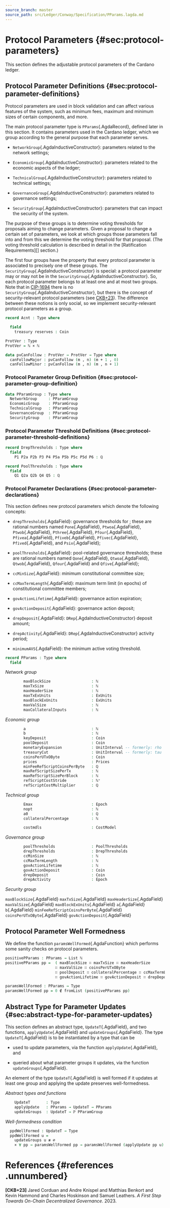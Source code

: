 ```yaml
---
source_branch: master
source_path: src/Ledger/Conway/Specification/PParams.lagda.md
---
```


# Protocol Parameters {#sec:protocol-parameters}

This section defines the adjustable protocol parameters of the Cardano ledger.

<!--
```agda
{-# OPTIONS --safe #-}

open import Data.Product.Properties
open import Data.Nat.Properties using (m+1+n≢m)
open import Data.Rational using (ℚ)
open import Relation.Nullary.Decidable
open import Data.List.Relation.Unary.Any using (Any; here; there)

open import Tactic.Derive.Show

open import Ledger.Prelude
open import Ledger.Core.Specification.Crypto
open import Ledger.Conway.Specification.Script.Base
open import Ledger.Core.Specification.Epoch
open import Ledger.Prelude.Numeric using (UnitInterval; ℕ⁺)

module Ledger.Conway.Specification.PParams
  (cs : CryptoStructure )
  (es : _) (open EpochStructure es)
  (ss : ScriptStructure cs es) (open ScriptStructure ss)
  where

private variable
  m n : ℕ
```
-->

## Protocol Parameter Definitions {#sec:protocol-parameter-definitions}

Protocol parameters are used in block validation and can affect various
features of the system, such as minimum fees, maximum and minimum sizes
of certain components, and more.

The main protocol parameter type is `PParams`{.AgdaRecord}, defined later in
this section.  It contains parameters used in the Cardano ledger, which we group
according to the general purpose that each parameter serves.

+  `NetworkGroup`{.AgdaInductiveConstructor}: parameters related to the network
   settings;

+  `EconomicGroup`{.AgdaInductiveConstructor}: parameters related to the economic
   aspects of the ledger;

+  `TechnicalGroup`{.AgdaInductiveConstructor}: parameters related to technical
   settings;

+  `GovernanceGroup`{.AgdaInductiveConstructor}: parameters related to governance
   settings;

+  `SecurityGroup`{.AgdaInductiveConstructor}: parameters that can impact the
   security of the system.

The purpose of these groups is to determine voting thresholds for proposals aiming to
change parameters.  Given a proposal to change a certain set of parameters, we look
at which groups those parameters fall into and from this we determine the voting
threshold for that proposal.  (The voting threshold calculation is described in
detail in the [Ratification Requirements][] section.)

The first four groups have the property that every protocol parameter is associated
to precisely one of these groups.  The `SecurityGroup`{.AgdaInductiveConstructor} is
special: a protocol parameter may or may not be in the
`SecurityGroup`{.AgdaInductiveConstructor}.  So, each protocol parameter belongs to
at least one and at most two groups.  Note that in
[CIP-1694](https://cips.cardano.org/cip-1694) there is no
`SecurityGroup`{.AgdaInductiveConstructor}, but there is the concept of
security-relevant protocol parameters (see [CKB+23](#cip1694)).  The difference
between these notions is only social, so we implement security-relevant protocol
parameters as a group.

```agda
record Acnt : Type where
```
<!--
```agda
  constructor ⟦_,_⟧ᵃ
```
-->
```agda
  field
    treasury reserves : Coin
```
<!--
```agda
instance
  HasTreasury-Acnt : HasTreasury Acnt
  HasTreasury-Acnt .TreasuryOf = Acnt.treasury

  HasReserves-Acnt : HasReserves Acnt
  HasReserves-Acnt .ReservesOf = Acnt.reserves
```
-->

```agda
ProtVer : Type
ProtVer = ℕ × ℕ
```

<!--
```agda
instance
  Show-ProtVer : Show ProtVer
  Show-ProtVer = Show-×
```
-->

```agda
data pvCanFollow : ProtVer → ProtVer → Type where
  canFollowMajor : pvCanFollow (m , n) (m + 1 , 0)
  canFollowMinor : pvCanFollow (m , n) (m , n + 1)
```

<!--
```agda
instance
  unquoteDecl HasCast-Acnt = derive-HasCast
    [ (quote Acnt , HasCast-Acnt) ]
```
-->


### Protocol Parameter Group Definition {#sec:protocol-parameter-group-definition}

```agda
data PParamGroup : Type where
  NetworkGroup     : PParamGroup
  EconomicGroup    : PParamGroup
  TechnicalGroup   : PParamGroup
  GovernanceGroup  : PParamGroup
  SecurityGroup    : PParamGroup
```

### Protocol Parameter Threshold Definitions {#sec:protocol-parameter-threshold-definitions}

```agda
record DrepThresholds : Type where
  field
    P1 P2a P2b P3 P4 P5a P5b P5c P5d P6 : ℚ

record PoolThresholds : Type where
  field
    Q1 Q2a Q2b Q4 Q5 : ℚ
```

### Protocol Parameter Declarations {#sec:protocol-parameter-declarations}

This section defines new protocol parameters which denote the following concepts:

+  `drepThresholds`{.AgdaField}: governance thresholds for ; these are rational
   numbers named `Pone`{.AgdaField}, `Ptwoa`{.AgdaField}, `Ptwob`{.AgdaField},
   `Pthree`{.AgdaField}, `Pfour`{.AgdaField}, `Pfivea`{.AgdaField},
   `Pfiveb`{.AgdaField}, `Pfivec`{.AgdaField}, `Pfived`{.AgdaField}, and
   `Psix`{.AgdaField};

+  `poolThresholds`{.AgdaField}: pool-related governance thresholds; these are
   rational numbers named `Qone`{.AgdaField}, `Qtwoa`{.AgdaField},
   `Qtwob`{.AgdaField}, `Qfour`{.AgdaField} and `Qfive`{.AgdaField};

+  `ccMinSize`{.AgdaField}: minimum constitutional committee size;

+  `ccMaxTermLength`{.AgdaField}: maximum term limit (in epochs) of constitutional
   committee members;

+  `govActionLifetime`{.AgdaField}: governance action expiration;

+  `govActionDeposit`{.AgdaField}: governance action deposit;

+  `drepDeposit`{.AgdaField}: `DRep`{.AgdaInductiveConstructor} deposit amount;

+  `drepActivity`{.AgdaField}: `DRep`{.AgdaInductiveConstructor} activity period;

+  `minimumAVS`{.AgdaField}: the minimum active voting threshold.


```agda
record PParams : Type where
  field
```

*Network group*
```agda
        maxBlockSize                  : ℕ
        maxTxSize                     : ℕ
        maxHeaderSize                 : ℕ
        maxTxExUnits                  : ExUnits
        maxBlockExUnits               : ExUnits
        maxValSize                    : ℕ
        maxCollateralInputs           : ℕ
```

<!--
```agda
        pv                            : ProtVer -- retired, keep for now
```
-->

*Economic group*
```agda
        a                             : ℕ
        b                             : ℕ
        keyDeposit                    : Coin
        poolDeposit                   : Coin
        monetaryExpansion             : UnitInterval -- formerly: rho
        treasuryCut                   : UnitInterval -- formerly: tau
        coinsPerUTxOByte              : Coin
        prices                        : Prices
        minFeeRefScriptCoinsPerByte   : ℚ
        maxRefScriptSizePerTx         : ℕ
        maxRefScriptSizePerBlock      : ℕ
        refScriptCostStride           : ℕ⁺
        refScriptCostMultiplier       : ℚ
```

<!--
```agda
        minUTxOValue                  : Coin -- retired, keep for now
```
-->

*Technical group*
```agda
        Emax                          : Epoch
        nopt                          : ℕ
        a0                            : ℚ
        collateralPercentage          : ℕ
```

<!--
```agda
        -- costmdls                   : Language →/⇀ CostModel (Does not work with DecEq)
```
-->

```agda
        costmdls                      : CostModel
```

*Governance group*
```agda
        poolThresholds                : PoolThresholds
        drepThresholds                : DrepThresholds
        ccMinSize                     : ℕ
        ccMaxTermLength               : ℕ
        govActionLifetime             : ℕ
        govActionDeposit              : Coin
        drepDeposit                   : Coin
        drepActivity                  : Epoch
```

*Security group*

`maxBlockSize`{.AgdaField} `maxTxSize`{.AgdaField}
`maxHeaderSize`{.AgdaField} `maxValSize`{.AgdaField}
`maxBlockExUnits`{.AgdaField} `a`{.AgdaField} `b`{.AgdaField}
`minFeeRefScriptCoinsPerByte`{.AgdaField} `coinsPerUTxOByte`{.AgdaField}
`govActionDeposit`{.AgdaField}

<!--
```agda
record HasPParams {a} (A : Type a) : Type a where
  field PParamsOf : A → PParams
open HasPParams ⦃...⦄ public

record HasCCMaxTermLength {a} (A : Type a) : Type a where
  field CCMaxTermLengthOf : A → ℕ
open HasCCMaxTermLength ⦃...⦄ public
```
-->

## Protocol Parameter Well Formedness

We define the function `paramsWellFormed`{.AgdaFunction} which performs some sanity
checks on protocol parameters.

```agda
positivePParams : PParams → List ℕ
positivePParams pp =  ( maxBlockSize ∷ maxTxSize ∷ maxHeaderSize
                      ∷ maxValSize ∷ coinsPerUTxOByte
                      ∷ poolDeposit ∷ collateralPercentage ∷ ccMaxTermLength
                      ∷ govActionLifetime ∷ govActionDeposit ∷ drepDeposit ∷ [] )
```

<!--
```agda
  where open PParams pp
```
-->

```agda
paramsWellFormed : PParams → Type
paramsWellFormed pp = 0 ∉ fromList (positivePParams pp)
```

<!--
```agda
paramsWF-elim : (pp : PParams) → paramsWellFormed pp → (n : ℕ) → n ∈ˡ (positivePParams pp) → n > 0
paramsWF-elim pp pwf (suc n) x = z<s
paramsWF-elim pp pwf 0 0∈ = ⊥-elim (pwf (to ∈-fromList 0∈))
  where open Equivalence

instance
  unquoteDecl DecEq-DrepThresholds = derive-DecEq
    ((quote DrepThresholds , DecEq-DrepThresholds) ∷ [])
  unquoteDecl DecEq-PoolThresholds = derive-DecEq
    ((quote PoolThresholds , DecEq-PoolThresholds) ∷ [])
  unquoteDecl DecEq-PParams        = derive-DecEq
    ((quote PParams , DecEq-PParams) ∷ [])
  unquoteDecl DecEq-PParamGroup    = derive-DecEq
    ((quote PParamGroup , DecEq-PParamGroup) ∷ [])
  unquoteDecl Show-DrepThresholds = derive-Show
    ((quote DrepThresholds , Show-DrepThresholds) ∷ [])
  unquoteDecl Show-PoolThresholds = derive-Show
    ((quote PoolThresholds , Show-PoolThresholds) ∷ [])
  unquoteDecl Show-PParams        = derive-Show
    ((quote PParams , Show-PParams) ∷ [])

module PParamsUpdate where
  record PParamsUpdate : Type where
    field
          maxBlockSize maxTxSize        : Maybe ℕ
          maxHeaderSize maxValSize      : Maybe ℕ
          maxCollateralInputs           : Maybe ℕ
          maxTxExUnits maxBlockExUnits  : Maybe ExUnits
          pv                            : Maybe ProtVer -- retired, keep for now
          a b                           : Maybe ℕ
          keyDeposit                    : Maybe Coin
          poolDeposit                   : Maybe Coin
          monetaryExpansion             : Maybe UnitInterval
          treasuryCut                   : Maybe UnitInterval
          coinsPerUTxOByte              : Maybe Coin
          prices                        : Maybe Prices
          minFeeRefScriptCoinsPerByte   : Maybe ℚ
          maxRefScriptSizePerTx         : Maybe ℕ
          maxRefScriptSizePerBlock      : Maybe ℕ
          refScriptCostStride           : Maybe ℕ⁺
          refScriptCostMultiplier       : Maybe ℚ
          minUTxOValue                  : Maybe Coin -- retired, keep for now
          a0                            : Maybe ℚ
          Emax                          : Maybe Epoch
          nopt                          : Maybe ℕ
          collateralPercentage          : Maybe ℕ
          costmdls                      : Maybe CostModel
          drepThresholds                : Maybe DrepThresholds
          poolThresholds                : Maybe PoolThresholds
          govActionLifetime             : Maybe ℕ
          govActionDeposit drepDeposit  : Maybe Coin
          drepActivity                  : Maybe Epoch
          ccMinSize ccMaxTermLength     : Maybe ℕ

  paramsUpdateWellFormed : PParamsUpdate → Type
  paramsUpdateWellFormed ppu =
       just 0 ∉ fromList ( maxBlockSize ∷ maxTxSize ∷ maxHeaderSize ∷ maxValSize
                         ∷ coinsPerUTxOByte ∷ poolDeposit ∷ collateralPercentage ∷ ccMaxTermLength
                         ∷ govActionLifetime ∷ govActionDeposit ∷ drepDeposit ∷ [] )
    where open PParamsUpdate ppu

  paramsUpdateWellFormed? : ( u : PParamsUpdate ) → Dec (paramsUpdateWellFormed u)
  paramsUpdateWellFormed? u = ¿ paramsUpdateWellFormed u ¿

  modifiesNetworkGroup : PParamsUpdate → Bool
  modifiesNetworkGroup ppu = let open PParamsUpdate ppu in
    or
      ( is-just maxBlockSize
      ∷ is-just maxTxSize
      ∷ is-just maxHeaderSize
      ∷ is-just maxValSize
      ∷ is-just maxCollateralInputs
      ∷ is-just maxTxExUnits
      ∷ is-just maxBlockExUnits
      ∷ is-just pv
      ∷ [])

  modifiesEconomicGroup : PParamsUpdate → Bool
  modifiesEconomicGroup ppu = let open PParamsUpdate ppu in
    or
      ( is-just a
      ∷ is-just b
      ∷ is-just keyDeposit
      ∷ is-just poolDeposit
      ∷ is-just monetaryExpansion
      ∷ is-just treasuryCut
      ∷ is-just coinsPerUTxOByte
      ∷ is-just minFeeRefScriptCoinsPerByte
      ∷ is-just maxRefScriptSizePerTx
      ∷ is-just maxRefScriptSizePerBlock
      ∷ is-just refScriptCostStride
      ∷ is-just refScriptCostMultiplier
      ∷ is-just prices
      ∷ is-just minUTxOValue
      ∷ [])

  modifiesTechnicalGroup : PParamsUpdate → Bool
  modifiesTechnicalGroup ppu = let open PParamsUpdate ppu in
    or
      ( is-just a0
      ∷ is-just Emax
      ∷ is-just nopt
      ∷ is-just collateralPercentage
      ∷ is-just costmdls
      ∷ [])

  modifiesGovernanceGroup : PParamsUpdate → Bool
  modifiesGovernanceGroup ppu = let open PParamsUpdate ppu in
    or
      ( is-just drepThresholds
      ∷ is-just poolThresholds
      ∷ is-just govActionLifetime
      ∷ is-just govActionDeposit
      ∷ is-just drepDeposit
      ∷ is-just drepActivity
      ∷ is-just ccMinSize
      ∷ is-just ccMaxTermLength
      ∷ [])

  modifiesSecurityGroup : PParamsUpdate → Bool
  modifiesSecurityGroup ppu = let open PParamsUpdate ppu in
    or
      ( is-just maxBlockSize
      ∷ is-just maxTxSize
      ∷ is-just maxHeaderSize
      ∷ is-just maxValSize
      ∷ is-just maxBlockExUnits
      ∷ is-just b
      ∷ is-just a
      ∷ is-just coinsPerUTxOByte
      ∷ is-just govActionDeposit
      ∷ is-just minFeeRefScriptCoinsPerByte
      ∷ []
      )

  modifiedUpdateGroups : PParamsUpdate → ℙ PParamGroup
  modifiedUpdateGroups ppu =
    ( modifiesNetworkGroup    ?═⇒ NetworkGroup
    ∪ modifiesEconomicGroup   ?═⇒ EconomicGroup
    ∪ modifiesTechnicalGroup  ?═⇒ TechnicalGroup
    ∪ modifiesGovernanceGroup ?═⇒ GovernanceGroup
    ∪ modifiesSecurityGroup   ?═⇒ SecurityGroup
    )
    where
      _?═⇒_ : (PParamsUpdate → Bool) → PParamGroup → ℙ PParamGroup
      pred ?═⇒ grp = if pred ppu then ❴ grp ❵ else ∅

  _?↗_ : ∀ {A : Type} → Maybe A → A → A
  just x ?↗ _ = x
  nothing ?↗ x = x

  ≡-update : ∀ {A : Type} {u : Maybe A} {p : A} {x : A} → u ?↗ p ≡ x ⇔ (u ≡ just x ⊎ (p ≡ x × u ≡ nothing))
  ≡-update {u} {p} {x} = mk⇔ to from
    where
      to : ∀ {A} {u : Maybe A} {p : A} {x : A} → u ?↗ p ≡ x → (u ≡ just x ⊎ (p ≡ x × u ≡ nothing))
      to {u = just x} refl = inj₁ refl
      to {u = nothing} refl = inj₂ (refl , refl)

      from : ∀ {A} {u : Maybe A} {p : A} {x : A} → u ≡ just x ⊎ (p ≡ x × u ≡ nothing) → u ?↗ p ≡ x
      from (inj₁ refl) = refl
      from (inj₂ (refl , refl)) = refl

  applyPParamsUpdate : PParams → PParamsUpdate → PParams
  applyPParamsUpdate pp ppu =
    record
      { maxBlockSize                = U.maxBlockSize ?↗ P.maxBlockSize
      ; maxTxSize                   = U.maxTxSize ?↗ P.maxTxSize
      ; maxHeaderSize               = U.maxHeaderSize ?↗ P.maxHeaderSize
      ; maxValSize                  = U.maxValSize ?↗ P.maxValSize
      ; maxCollateralInputs         = U.maxCollateralInputs ?↗ P.maxCollateralInputs
      ; maxTxExUnits                = U.maxTxExUnits ?↗ P.maxTxExUnits
      ; maxBlockExUnits             = U.maxBlockExUnits ?↗ P.maxBlockExUnits
      ; pv                          = U.pv ?↗ P.pv
      ; a                           = U.a ?↗ P.a
      ; b                           = U.b ?↗ P.b
      ; keyDeposit                  = U.keyDeposit ?↗ P.keyDeposit
      ; poolDeposit                 = U.poolDeposit ?↗ P.poolDeposit
      ; monetaryExpansion           = U.monetaryExpansion ?↗ P.monetaryExpansion
      ; treasuryCut                 = U.treasuryCut ?↗ P.treasuryCut
      ; coinsPerUTxOByte            = U.coinsPerUTxOByte ?↗ P.coinsPerUTxOByte
      ; minFeeRefScriptCoinsPerByte = U.minFeeRefScriptCoinsPerByte ?↗ P.minFeeRefScriptCoinsPerByte
      ; maxRefScriptSizePerTx       = U.maxRefScriptSizePerTx ?↗ P.maxRefScriptSizePerTx
      ; maxRefScriptSizePerBlock    = U.maxRefScriptSizePerBlock ?↗ P.maxRefScriptSizePerBlock
      ; refScriptCostStride         = U.refScriptCostStride ?↗ P.refScriptCostStride
      ; refScriptCostMultiplier     = U.refScriptCostMultiplier ?↗ P.refScriptCostMultiplier
      ; prices                      = U.prices ?↗ P.prices
      ; minUTxOValue                = U.minUTxOValue ?↗ P.minUTxOValue
      ; a0                          = U.a0 ?↗ P.a0
      ; Emax                        = U.Emax ?↗ P.Emax
      ; nopt                        = U.nopt ?↗ P.nopt
      ; collateralPercentage        = U.collateralPercentage ?↗ P.collateralPercentage
      ; costmdls                    = U.costmdls ?↗ P.costmdls
      ; drepThresholds              = U.drepThresholds ?↗ P.drepThresholds
      ; poolThresholds              = U.poolThresholds ?↗ P.poolThresholds
      ; govActionLifetime           = U.govActionLifetime ?↗ P.govActionLifetime
      ; govActionDeposit            = U.govActionDeposit ?↗ P.govActionDeposit
      ; drepDeposit                 = U.drepDeposit ?↗ P.drepDeposit
      ; drepActivity                = U.drepActivity ?↗ P.drepActivity
      ; ccMinSize                   = U.ccMinSize ?↗ P.ccMinSize
      ; ccMaxTermLength             = U.ccMaxTermLength ?↗ P.ccMaxTermLength
      }
    where
      open module P = PParams pp
      open module U = PParamsUpdate ppu

  instance
    unquoteDecl DecEq-PParamsUpdate  = derive-DecEq
      ((quote PParamsUpdate , DecEq-PParamsUpdate) ∷ [])

instance
  pvCanFollow? : ∀ {pv} {pv'} → Dec (pvCanFollow pv pv')
  pvCanFollow? {m , n} {pv} with pv ≟ (m + 1 , 0) | pv ≟ (m , n + 1)
  ... | no ¬p    | no ¬p₁   = no $ λ where canFollowMajor → ¬p  refl
                                           canFollowMinor → ¬p₁ refl
  ... | no ¬p    | yes refl = yes canFollowMinor
  ... | yes refl | no ¬p    = yes canFollowMajor
  ... | yes refl | yes p    = ⊥-elim $ m+1+n≢m m $ ×-≡,≡←≡ p .proj₁
```
-->

## Abstract Type for Parameter Updates {#sec:abstract-type-for-parameter-updates}

This section defines an abstract type, `UpdateT`{.AgdaField}, and two functions,
`applyUpdate`{.AgdaField} and `updateGroups`{.AgdaField}.  The type
`UpdateT`{.AgdaField} is to be instantiated by a type that can be

+  used to update parameters, via the function `applyUpdate`{.AgdaField}, and

+  queried about what parameter groups it updates, via the function
   `updateGroups`{.AgdaField}.

An element of the type `UpdateT`{.AgdaField} is well formed if it updates at least
one group and applying the update preserves well-formedness.

<!--
```agda
record PParamsDiff : Type₁ where
  field
```
-->

*Abstract types and functions*
```agda
    UpdateT       : Type
    applyUpdate   : PParams → UpdateT → PParams
    updateGroups  : UpdateT → ℙ PParamGroup
```

<!--
```agda
    ⦃ ppWF? ⦄ : ∀ {u} → (∀ pp → paramsWellFormed pp → paramsWellFormed (applyUpdate pp u)) ⁇
```
-->

*Well-formedness condition*
```agda
  ppdWellFormed : UpdateT → Type
  ppdWellFormed u =
    updateGroups u ≢ ∅
    × ∀ pp → paramsWellFormed pp → paramsWellFormed (applyUpdate pp u)
```

<!--
```agda
record GovParams : Type₁ where
  field ppUpd : PParamsDiff
  open PParamsDiff ppUpd renaming (UpdateT to PParamsUpdate) public
  field ⦃ DecEq-UpdT ⦄ : DecEq PParamsUpdate
--         ⦃ Show-UpdT ⦄ : Show PParamsUpdate
```
-->

# References {#references .unnumbered}

**\[CKB+23\]** <span id="cip1694" label="cip1694"></span> Jared Corduan
and Andre Knispel and Matthias Benkort and Kevin Hammond and Charles
Hoskinson and Samuel Leathers. *A First Step Towards On-Chain
Decentralized Governance*. 2023.
